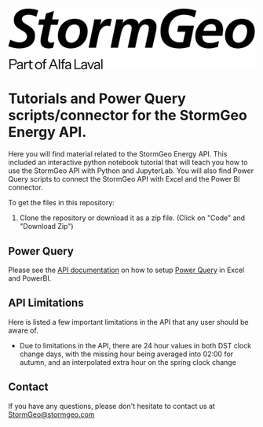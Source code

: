 ![](images/stormgeo-logo-black-rgb.svg)

# Tutorials and Power Query scripts/connector for the StormGeo Energy API.

Here you will find material related to the StormGeo Energy API. This included an interactive python notebook tutorial that will teach you how to use the
StormGeo API with Python and JupyterLab. You will also find Power Query scripts to connect the StormGeo API with Excel and the Power BI connector.

To get the files in this repository:

1. Clone the repository or download it as a zip file. (Click on "Code" and "Download Zip")

## Power Query

Please see the [API documentation](https://docs.nena.no/energyapi/) on how to setup [Power Query](https://learn.microsoft.com/en-us/power-query/power-query-what-is-power-query) in Excel and PowerBI.

## API Limitations

Here is listed a few important limitations in the API that any user should be aware of.

- Due to limitations in the API, there are 24 hour values in both DST clock change days, with the missing hour being averaged into 02:00 for autumn, and an interpolated extra hour on the spring clock change

## Contact

If you have any questions, please don't hesitate to contact us at
StormGeo@stormgeo.com
